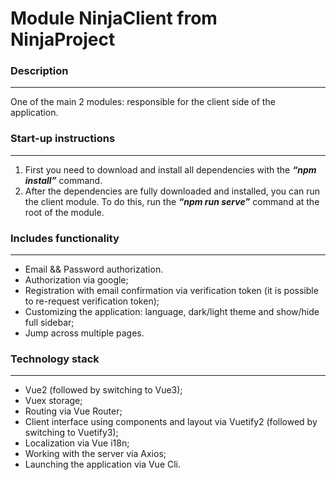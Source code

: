 Module NinjaClient from NinjaProject
=============================

### Description
___

One of the main 2 modules: responsible for the client side of the application.

### Start-up instructions
___
1. First you need to download and install all dependencies with the _**“npm install”**_ command.
2. After the dependencies are fully downloaded and installed, you can run the client module.
To do this, run the _**“npm run serve”**_ command at the root of the module.

### Includes functionality
___

- Email && Password authorization.
- Authorization via google;
- Registration with email confirmation via verification token (it is possible to re-request verification token);
- Customizing the application: language, dark/light theme and show/hide full sidebar;
- Jump across multiple pages.

### Technology stack
___

- Vue2 (followed by switching to Vue3);
- Vuex storage;
- Routing via Vue Router;
- Client interface using components and layout via Vuetify2 (followed by switching to Vuetify3);
- Localization via Vue i18n;
- Working with the server via Axios;
- Launching the application via Vue Cli.
